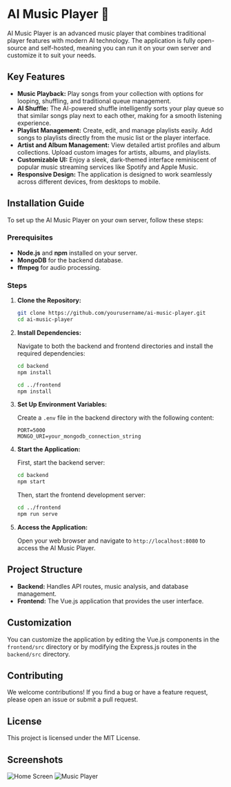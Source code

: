 
# AI Music Player 🎵

AI Music Player is an advanced music player that combines traditional player features with modern AI technology. The application is fully open-source and self-hosted, meaning you can run it on your own server and customize it to suit your needs.

## Key Features

- **Music Playback:** Play songs from your collection with options for looping, shuffling, and traditional queue management.
- **AI Shuffle:** The AI-powered shuffle intelligently sorts your play queue so that similar songs play next to each other, making for a smooth listening experience.
- **Playlist Management:** Create, edit, and manage playlists easily. Add songs to playlists directly from the music list or the player interface.
- **Artist and Album Management:** View detailed artist profiles and album collections. Upload custom images for artists, albums, and playlists.
- **Customizable UI:** Enjoy a sleek, dark-themed interface reminiscent of popular music streaming services like Spotify and Apple Music.
- **Responsive Design:** The application is designed to work seamlessly across different devices, from desktops to mobile.

## Installation Guide

To set up the AI Music Player on your own server, follow these steps:

### Prerequisites

- **Node.js** and **npm** installed on your server.
- **MongoDB** for the backend database.
- **ffmpeg** for audio processing.

### Steps

1. **Clone the Repository:**

   ```bash
   git clone https://github.com/yourusername/ai-music-player.git
   cd ai-music-player
   ```

2. **Install Dependencies:**

   Navigate to both the backend and frontend directories and install the required dependencies:

   ```bash
   cd backend
   npm install

   cd ../frontend
   npm install
   ```

3. **Set Up Environment Variables:**

   Create a `.env` file in the backend directory with the following content:

   ```plaintext
   PORT=5000
   MONGO_URI=your_mongodb_connection_string
   ```

4. **Start the Application:**

   First, start the backend server:

   ```bash
   cd backend
   npm start
   ```

   Then, start the frontend development server:

   ```bash
   cd ../frontend
   npm run serve
   ```

5. **Access the Application:**

   Open your web browser and navigate to `http://localhost:8080` to access the AI Music Player.

## Project Structure

- **Backend:** Handles API routes, music analysis, and database management.
- **Frontend:** The Vue.js application that provides the user interface.

## Customization

You can customize the application by editing the Vue.js components in the `frontend/src` directory or by modifying the Express.js routes in the `backend/src` directory.

## Contributing

We welcome contributions! If you find a bug or have a feature request, please open an issue or submit a pull request.

## License

This project is licensed under the MIT License.

## Screenshots

<!-- Placeholder for screenshots of the application -->
![Home Screen](path/to/screenshot1.png)
![Music Player](path/to/screenshot2.png)
